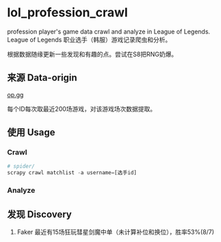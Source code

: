 # lol_profession_crawl
profession player's game data crawl and analyze in League of Legends.
League of Legends 职业选手（韩服）游戏记录爬虫和分析。

根据数据随缘更新一些发现和有趣的点。尝试在S8把RNG奶爆。


## 来源 Data-origin

[op.gg](http://www.op.gg/)

每个ID每次取最近200场游戏，对该游戏场次数据提取。


## 使用 Usage

### Crawl

```python
# spider/
scrapy crawl matchlist -a username=[选手id]
```

### Analyze

## 发现 Discovery

1. Faker 最近有15场狂玩彗星剑魔中单（未计算补位和换位），胜率53%(8/7)
